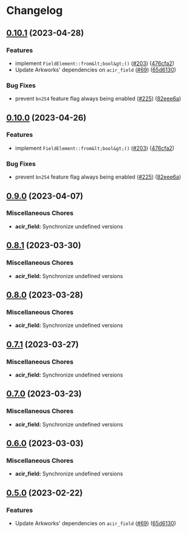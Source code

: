 # Changelog

## [0.10.1](https://github.com/noir-lang/acvm/compare/acir_field-v0.10.0...acir_field-v0.10.1) (2023-04-28)


### Features

* implement `FieldElement::from&lt;bool&gt;()` ([#203](https://github.com/noir-lang/acvm/issues/203)) ([476cfa2](https://github.com/noir-lang/acvm/commit/476cfa247fddb515c64c2801c6868357c9375294))
* Update Arkworks' dependencies on `acir_field` ([#69](https://github.com/noir-lang/acvm/issues/69)) ([65d6130](https://github.com/noir-lang/acvm/commit/65d61307a12f25e04afad2d50e4c4db5ce97dd8c))


### Bug Fixes

* prevent `bn254` feature flag always being enabled ([#225](https://github.com/noir-lang/acvm/issues/225)) ([82eee6a](https://github.com/noir-lang/acvm/commit/82eee6ab08ae480f04904ca8571fd88f4466c000))

## [0.10.0](https://github.com/noir-lang/acvm/compare/acir_field-v0.9.0...acir_field-v0.10.0) (2023-04-26)


### Features

* implement `FieldElement::from&lt;bool&gt;()` ([#203](https://github.com/noir-lang/acvm/issues/203)) ([476cfa2](https://github.com/noir-lang/acvm/commit/476cfa247fddb515c64c2801c6868357c9375294))


### Bug Fixes

* prevent `bn254` feature flag always being enabled ([#225](https://github.com/noir-lang/acvm/issues/225)) ([82eee6a](https://github.com/noir-lang/acvm/commit/82eee6ab08ae480f04904ca8571fd88f4466c000))

## [0.9.0](https://github.com/noir-lang/acvm/compare/acir_field-v0.8.1...acir_field-v0.9.0) (2023-04-07)


### Miscellaneous Chores

* **acir_field:** Synchronize undefined versions

## [0.8.1](https://github.com/noir-lang/acvm/compare/acir_field-v0.8.0...acir_field-v0.8.1) (2023-03-30)


### Miscellaneous Chores

* **acir_field:** Synchronize undefined versions

## [0.8.0](https://github.com/noir-lang/acvm/compare/acir_field-v0.7.1...acir_field-v0.8.0) (2023-03-28)


### Miscellaneous Chores

* **acir_field:** Synchronize undefined versions

## [0.7.1](https://github.com/noir-lang/acvm/compare/acir_field-v0.7.0...acir_field-v0.7.1) (2023-03-27)


### Miscellaneous Chores

* **acir_field:** Synchronize undefined versions

## [0.7.0](https://github.com/noir-lang/acvm/compare/acir_field-v0.6.0...acir_field-v0.7.0) (2023-03-23)


### Miscellaneous Chores

* **acir_field:** Synchronize undefined versions

## [0.6.0](https://github.com/noir-lang/acvm/compare/acir_field-v0.5.0...acir_field-v0.6.0) (2023-03-03)


### Miscellaneous Chores

* **acir_field:** Synchronize undefined versions

## [0.5.0](https://github.com/noir-lang/acvm/compare/acir_field-v0.4.1...acir_field-v0.5.0) (2023-02-22)


### Features

* Update Arkworks' dependencies on `acir_field` ([#69](https://github.com/noir-lang/acvm/issues/69)) ([65d6130](https://github.com/noir-lang/acvm/commit/65d61307a12f25e04afad2d50e4c4db5ce97dd8c))
